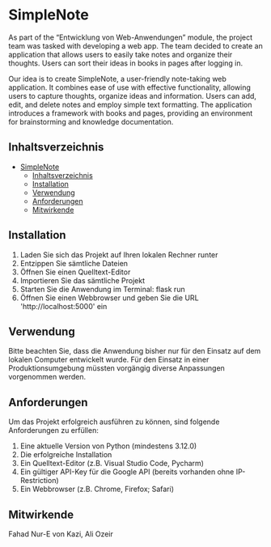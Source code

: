 # SimpleNote

As part of the “Entwicklung von Web-Anwendungen” module, the project team was tasked with developing a web app. The team decided to create an application that allows users to easily take notes and organize their thoughts. Users can sort their ideas in books in pages after logging in.

Our idea is to create SimpleNote, a user-friendly note-taking web application. It combines ease of use with effective functionality, allowing users to capture thoughts, organize ideas and information. Users can add, edit, and delete notes and employ simple text formatting. The application introduces a framework with books and pages, providing an environment for brainstorming and knowledge documentation.


## Inhaltsverzeichnis
- [SimpleNote](#simplenote)
  - [Inhaltsverzeichnis](#inhaltsverzeichnis)
  - [Installation](#installation)
  - [Verwendung](#verwendung)
  - [Anforderungen](#anforderungen)
  - [Mitwirkende](#mitwirkende)

## Installation
1. Laden Sie sich das Projekt auf Ihren lokalen Rechner runter
2. Entzippen Sie sämtliche Dateien
3. Öffnen Sie einen Quelltext-Editor
4. Importieren Sie das sämtliche Projekt
5. Starten Sie die Anwendung im Terminal: flask run
6. Öffnen Sie einen Webbrowser und geben Sie die URL 'http://localhost:5000' ein

## Verwendung
Bitte beachten Sie, dass die Anwendung bisher nur für den Einsatz auf dem lokalen Computer entwickelt
wurde. Für den Einsatz in einer Produktionsumgebung müssten vorgängig diverse Anpassungen vorgenommen 
werden. 

## Anforderungen
Um das Projekt erfolgreich ausführen zu können, sind folgende Anforderungen zu erfüllen: 
1. Eine aktuelle Version von Python (mindestens 3.12.0)
2. Die erfolgreiche Installation
3. Ein Quelltext-Editor (z.B. Visual Studio Code, Pycharm)
4. Ein gültiger API-Key für die Google API (bereits vorhanden ohne IP-Restriction)
5. Ein Webbrowser (z.B. Chrome, Firefox; Safari)

## Mitwirkende
Fahad Nur-E von Kazi, Ali Ozeir
